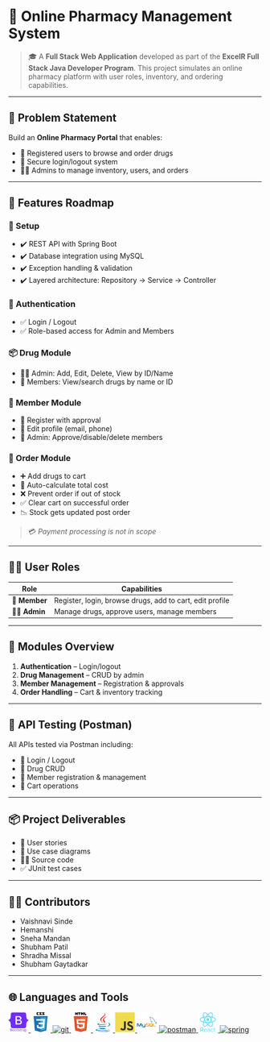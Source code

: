 # 💊 Online Pharmacy Management System

> 🎓 A **Full Stack Web Application** developed as part of the **ExcelR Full Stack Java Developer Program**. This project simulates an online pharmacy platform with user roles, inventory, and ordering capabilities.

---

## 📌 Problem Statement

Build an **Online Pharmacy Portal** that enables:
- 🧾 Registered users to browse and order drugs
- 🔐 Secure login/logout system
- 🧑‍⚕️ Admins to manage inventory, users, and orders

---

## 🚀 Features Roadmap

### 🔧 Setup
- ✔️ REST API with Spring Boot  
- ✔️ Database integration using MySQL  
- ✔️ Exception handling & validation  
- ✔️ Layered architecture: Repository → Service → Controller  

### 🔐 Authentication
- ✅ Login / Logout  
- ✅ Role-based access for Admin and Members  

### 📦 Drug Module
- 🧑‍⚕️ Admin: Add, Edit, Delete, View by ID/Name  
- 👥 Members: View/search drugs by name or ID  

### 👥 Member Module
- 📄 Register with approval  
- 🔧 Edit profile (email, phone)  
- 👮 Admin: Approve/disable/delete members  

### 🛒 Order Module
- ➕ Add drugs to cart  
- 🧮 Auto-calculate total cost  
- ❌ Prevent order if out of stock  
- ✅ Clear cart on successful order  
- 📉 Stock gets updated post order  

> 💳 *Payment processing is not in scope*

---

## 🧑‍💻 User Roles

| Role | Capabilities |
|------|--------------|
| 👤 **Member** | Register, login, browse drugs, add to cart, edit profile |
| 🧑‍⚕️ **Admin** | Manage drugs, approve users, manage members |

---

## 🧠 Modules Overview

1. **Authentication** – Login/logout  
2. **Drug Management** – CRUD by admin  
3. **Member Management** – Registration & approvals  
4. **Order Handling** – Cart & inventory tracking  

---

## 🧪 API Testing (Postman)

All APIs tested via Postman including:
- 🔐 Login / Logout  
- 🧾 Drug CRUD  
- 👥 Member registration & management  
- 🛒 Cart operations

---

## 📦 Project Deliverables

- 📄 User stories  
- 📌 Use case diagrams  
- 🧑‍💻 Source code  
- ✅ JUnit test cases  

---

## 👨‍💻 Contributors

- Vaishnavi Sinde  
- Hemanshi  
- Sneha Mandan  
- Shubham Patil  
- Shradha Missal  
- Shubham Gaytadkar  

---

## 🌐 Languages and Tools

<p align="left">
  <a href="https://getbootstrap.com" target="_blank" rel="noreferrer">
    <img src="https://raw.githubusercontent.com/devicons/devicon/master/icons/bootstrap/bootstrap-plain-wordmark.svg" alt="bootstrap" width="40" height="40"/>
  </a>
  <a href="https://www.w3schools.com/css/" target="_blank" rel="noreferrer">
    <img src="https://raw.githubusercontent.com/devicons/devicon/master/icons/css3/css3-original-wordmark.svg" alt="css3" width="40" height="40"/>
  </a>
  <a href="https://git-scm.com/" target="_blank" rel="noreferrer">
    <img src="https://www.vectorlogo.zone/logos/git-scm/git-scm-icon.svg" alt="git" width="40" height="40"/>
  </a>
  <a href="https://www.w3.org/html/" target="_blank" rel="noreferrer">
    <img src="https://raw.githubusercontent.com/devicons/devicon/master/icons/html5/html5-original-wordmark.svg" alt="html5" width="40" height="40"/>
  </a>
  <a href="https://www.java.com" target="_blank" rel="noreferrer">
    <img src="https://raw.githubusercontent.com/devicons/devicon/master/icons/java/java-original.svg" alt="java" width="40" height="40"/>
  </a>
  <a href="https://developer.mozilla.org/en-US/docs/Web/JavaScript" target="_blank" rel="noreferrer">
    <img src="https://raw.githubusercontent.com/devicons/devicon/master/icons/javascript/javascript-original.svg" alt="javascript" width="40" height="40"/>
  </a>
  <a href="https://www.mysql.com/" target="_blank" rel="noreferrer">
    <img src="https://raw.githubusercontent.com/devicons/devicon/master/icons/mysql/mysql-original-wordmark.svg" alt="mysql" width="40" height="40"/>
  </a>
  <a href="https://postman.com" target="_blank" rel="noreferrer">
    <img src="https://www.vectorlogo.zone/logos/getpostman/getpostman-icon.svg" alt="postman" width="40" height="40"/>
  </a>
  <a href="https://reactjs.org/" target="_blank" rel="noreferrer">
    <img src="https://raw.githubusercontent.com/devicons/devicon/master/icons/react/react-original-wordmark.svg" alt="react" width="40" height="40"/>
  </a>
  <a href="https://spring.io/" target="_blank" rel="noreferrer">
    <img src="https://www.vectorlogo.zone/logos/springio/springio-icon.svg" alt="spring" width="40" height="40"/>
  </a>
</p>
